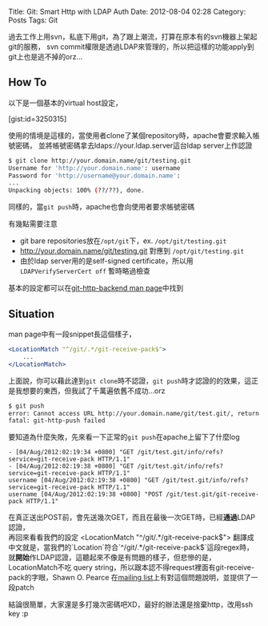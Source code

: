 Title: Git: Smart Http with LDAP Auth
Date: 2012-08-04 02:28
Category: Posts
Tags: Git 

過去工作上用svn，私底下用git，為了跟上潮流，打算在原本有的svn機器上架起git的服務，
svn commit權限是透過LDAP來管理的，所以把這樣的功能apply到git上也是逃不掉的orz...

## How To
以下是一個基本的virtual host設定，

[gist:id=3250315]

使用的情境是這樣的，當使用者clone了某個repository時，apache會要求輸入帳號密碼，
並將帳號密碼拿去ldaps://your.ldap.server這台ldap server上作認證
```bash
$ git clone http://your.domain.name/git/testing.git
Username for 'http://your.domain.name': username
Password for 'http://username@your.domain.name':
...
Unpacking objects: 100% (??/??), done.
```
同樣的，當`git push`時，apache也會向使用者要求帳號密碼

有幾點需要注意

* git bare repositories放在`/opt/git`下，ex. `/opt/git/testing.git`
* http://your.domain.name/git/testing.git 對應到 `/opt/git/testing.git`
* 由於ldap server用的是self-signed certificate，所以用`LDAPVerifyServerCert off`
  暫時略過檢查

基本的設定都可以在[git-http-backend man page][1]中找到

## Situation ##

man page中有一段snippet長這個樣子，
```apache
<LocationMatch "^/git/.*/git-receive-pack$">
    ...
</LocationMatch>
```
上面說，你可以藉此達到`git clone`時不認證，`git push`時才認證的的效果，這正是我想要的東西，但我試了千萬遍依舊不成功...orz
```bash
$ git push
error: Cannot access URL http://your.domain.name/git/test.git/, return code 22
fatal: git-http-push failed
```

要知道為什麼失敗，先來看一下正常的`git push`在apache上留下了什麼log
```
- [04/Aug/2012:02:19:34 +0800] "GET /git/test.git/info/refs?service=git-receive-pack HTTP/1.1"
- [04/Aug/2012:02:19:38 +0800] "GET /git/test.git/info/refs?service=git-receive-pack HTTP/1.1"
username [04/Aug/2012:02:19:38 +0800] "GET /git/test.git/info/refs?service=git-receive-pack HTTP/1.1"
username [04/Aug/2012:02:19:38 +0800] "POST /git/test.git/git-receive-pack HTTP/1.1"
```
在真正送出POST前，會先送幾次GET，而且在最後一次GET時，已經**通過**LDAP認證，  
再回來看看我們的設定
    <LocationMatch "^/git/.*/git-receive-pack$">
翻譯成中文就是，當我們的`Location`符合`^/git/.*/git-receive-pack$`這段regex時，
就**開始**作LDAP認證，這聽起來不像是有問題的樣子，但悲慘的是，LocationMatch不吃
query string，所以跟本認不得request裡面有git-receive-pack的字眼，Shawn O. Pearce
在[mailing list][2]上有對這個問題說明，並提供了一段patch

結論很簡單，大家還是多打幾次密碼吧XD，最好的辦法還是捨棄http，改用ssh key :p

[1]: http://www.kernel.org/pub/software/scm/git/docs/git-http-backend.html "git-http-backend man page"
[2]: http://lists-archives.com/git/714311-git-http-backend-and-authenticated-pushes.html "Re: git-http-backend and Authenticated Pushes"

